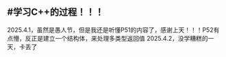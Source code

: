 #学习C++的过程！！！
-----------------------------------------------------------------------------------------------------------------------

2025.4.1，虽然是愚人节，但是我还是听懂P51的内容了，感谢上天！！！P52有点懵，反正是建立一个结构体，来处理多类型返回值
2025.4.2，没学糟糕的一天，卡丢了        
